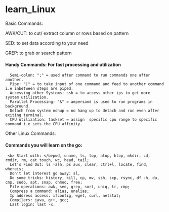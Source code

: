 # learn_Linux

Basic Commands:
 
AWK/CUT: to cut/ extract column or rows based on pattern
  
SED: to set data according to your need
 
GREP: to grab or search pattern

#### Handy Commands: For fast processing and utilization
```
  Semi-colon: ";" = used after command to run commands one after another.
  Pipe: "|" = to take input of one command and feed to another command i.e inbetween steps are piped.
  Accessing other Systems: ssh = to access other ips to get more system utilization.
  Parallel Processing: "&" = ampersand is used to run programs in background.
  Detach from system nohup = no hang up to detach and run even after exiting terminal.
  CPU utilization: taskset = assign  specific cpu range to specific command i.e sets the CPU affinity.
```
Other Linux Commands:
  
####  Commands you will learn on the go:
```
 <b> Start with: </b>pwd, uname, ls, top, atop, htop, mkdir, cd, rmdir, rm, cat touch, wc, head, tail;
  Let's Find Out: ls -alh, ps aux, clear, ctrl+l, locate, find, whereis;
  Don't let interest go away: sl,
  Do some tricks: history, kill, cp, mv, ssh, scp, rsync, df -h, du, cmp, sudo, apt, snap, chmod, free;
  File operations: awk, sed, grep, sort, uniq, tr, cmp;
  Compress a command: alias, unalias;
  Ip address access: ifconfig, wget, curl, netstat;
  Compilers: java, g++, gcc; 
  Last login: last -x.
```
